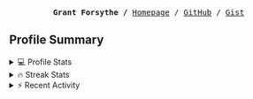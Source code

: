 <p><pre align="center"><strong>Grant Forsythe /</strong> <a href="https://www.grantwforsythe.com/">Homepage</a> / <a href="https://github.com/grantwforsythe">GitHub</a> / <a href="https://gist.github.com/grantwforsythe">Gist</a></pre></p>
 
<h2 align="left">Profile Summary</h2>
<details>
    <summary>💻 Profile Stats</summary>
    <div align="center">
        <img alt="GitHub stats" src="https://github-readme-stats.vercel.app/api?username=grantwforsythe&count_private=true&show_icons=true&hide=stars&border_radius=7&include_all_commits=true&hide_rank=true&custom_title=Grant%27s%20GitHub%20Stats">
        <img alt="Top languages" src="https://github-readme-stats.vercel.app/api/top-langs/?username=grantwforsythe&hide=jupyter+notebook,vim+script&layout=compact&langs_count=6">
    </div>
    <p style="font-size: 11px;" align="center">
        <strong>Note:</strong> Top languages is only a metric of the languages my public code consists of and doesn't reflect experience or skill level.
    </p>
</details>

<details>
    <summary>🔥 Streak Stats</summary>
        <div align="center">
            <img alt="Streak stats" src="https://github-readme-streak-stats.herokuapp.com/?user=grantwforsythe">
        </div>
</details>

 <details>
    <summary>⚡ Recent Activity</summary>
    
  <!--START_SECTION:activity-->
1. 🎉 Merged PR [#19](https://github.com/grantwforsythe/custom-reports-for-ynab/pull/19) in [grantwforsythe/custom-reports-for-ynab](https://github.com/grantwforsythe/custom-reports-for-ynab)
2. 💪 Opened PR [#18](https://github.com/grantwforsythe/custom-reports-for-ynab/pull/18) in [grantwforsythe/custom-reports-for-ynab](https://github.com/grantwforsythe/custom-reports-for-ynab)
3. 🎉 Merged PR [#17](https://github.com/grantwforsythe/custom-reports-for-ynab/pull/17) in [grantwforsythe/custom-reports-for-ynab](https://github.com/grantwforsythe/custom-reports-for-ynab)
4. 💪 Opened PR [#17](https://github.com/grantwforsythe/custom-reports-for-ynab/pull/17) in [grantwforsythe/custom-reports-for-ynab](https://github.com/grantwforsythe/custom-reports-for-ynab)
5. 🎉 Merged PR [#16](https://github.com/grantwforsythe/custom-reports-for-ynab/pull/16) in [grantwforsythe/custom-reports-for-ynab](https://github.com/grantwforsythe/custom-reports-for-ynab)
  <!--END_SECTION:activity-->
    
 </details>
